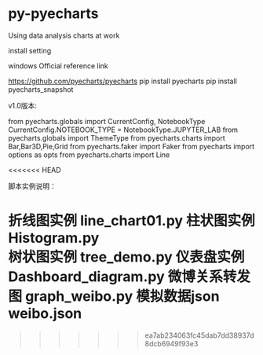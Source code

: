 # py-pyecharts
Using data analysis charts at work

install setting


windows 
Official reference link

https://github.com/pyecharts/pyecharts
pip install pyecharts
pip install pyecharts_snapshot

v1.0版本:

from pyecharts.globals import CurrentConfig, NotebookType
CurrentConfig.NOTEBOOK_TYPE = NotebookType.JUPYTER_LAB
from pyecharts.globals import ThemeType
from pyecharts.charts import Bar,Bar3D,Pie,Grid
from pyecharts.faker import Faker
from pyecharts import options as opts
from pyecharts.charts import  Line

<<<<<<< HEAD

脚本实例说明：

折线图实例  line_chart01.py
柱状图实例  Histogram.py  
树状图实例	tree_demo.py
仪表盘实例	Dashboard_diagram.py
微博关系转发图   graph_weibo.py
模拟数据json     weibo.json
=======
>>>>>>> ea7ab234063fc45dab7dd38937d8dcb6949f93e3
